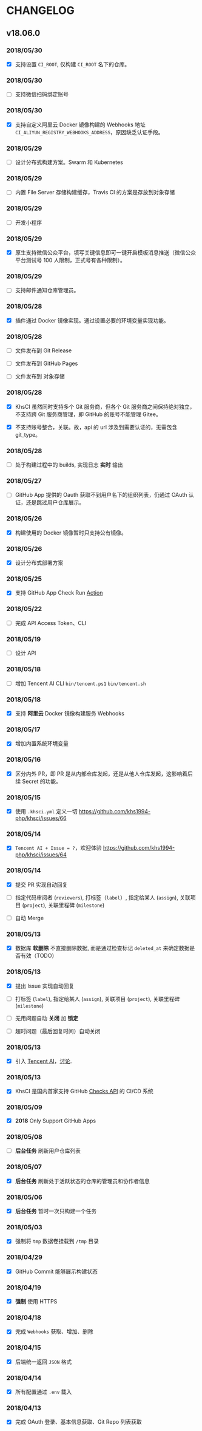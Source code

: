 # CHANGELOG

## v18.06.0

### 2018/05/30

* [x] 支持设置 `CI_ROOT`, 仅构建 `CI_ROOT` 名下的仓库。

### 2018/05/30

* [ ] 支持微信扫码绑定账号

### 2018/05/30

* [x] 支持自定义阿里云 Docker 镜像构建的 Webhooks 地址 `CI_ALIYUN_REGISTRY_WEBHOOKS_ADDRESS`，原因缺乏认证手段。

### 2018/05/29

* [ ] 设计分布式构建方案。Swarm 和 Kubernetes

### 2018/05/29

* [ ] 内置 File Server 存储构建缓存，Travis CI 的方案是存放到对象存储

### 2018/05/29

* [ ] 开发小程序

### 2018/05/29

* [x] 原生支持微信公众平台，填写关键信息即可一键开启模板消息推送（微信公众平台测试号 100 人限制，正式号有各种限制）。

### 2018/05/29

* [ ] 支持邮件通知仓库管理员。

### 2018/05/28

* [x] 插件通过 Docker 镜像实现。通过设置必要的环境变量实现功能。

### 2018/05/28

* [ ] 文件发布到 Git Release

* [ ] 文件发布到 GitHub Pages

* [ ] 文件发布到 对象存储

### 2018/05/28

* [x] KhsCI 虽然同时支持多个 Git 服务商，但各个 Git 服务商之间保持绝对独立，不支持跨 Git 服务商管理，即 GitHub 的账号不能管理 Gitee。

* [x] 不支持账号整合，关联。故，api 的 url 涉及到需要认证的，无需包含 git_type。

### 2018/05/28

* [ ] 处于构建过程中的 builds, 实现日志 **实时** 输出

### 2018/05/27

* [ ] GitHub App 提供的 Oauth 获取不到用户名下的组织列表，仍通过 OAuth 认证，还是跳过用户仓库展示。

### 2018/05/26

* [x] 构建使用的 Docker 镜像暂时只支持公有镜像。

### 2018/05/26

* [x] 设计分布式部署方案

### 2018/05/25

* [x] 支持 GitHub App Check Run [Action](https://developer.github.com/changes/2018-05-23-request-actions-on-checks/)

### 2018/05/22

* [ ] 完成 API Access Token、CLI

### 2018/05/19

* [ ] 设计 API

### 2018/05/18

* [ ] 增加 Tencent AI CLI `bin/tencent.ps1` `bin/tencent.sh`

### 2018/05/18

* [x] 支持 **阿里云** Docker 镜像构建服务 Webhooks

### 2018/05/17

* [x] 增加内置系统环境变量

### 2018/05/16

* [x] 区分内外 PR，即 PR 是从内部仓库发起，还是从他人仓库发起，这影响着后续 Secret 的功能。

### 2018/05/15

* [x] 使用 `.khsci.yml` 定义一切 https://github.com/khs1994-php/khsci/issues/66

### 2018/05/14

* [x] `Tencent AI + Issue = ?`，欢迎体验 https://github.com/khs1994-php/khsci/issues/64

### 2018/05/14

* [x] 提交 PR 实现自动回复

* [ ] 指定代码审阅者 (`reviewers`), 打标签（`label`）, 指定给某人 (`assign`), 关联项目 (`project`), 关联里程碑 (`milestone`)

* [ ] 自动 Merge

### 2018/05/13

* [x] 数据库 **软删除** 不直接删除数据, 而是通过检查标记 `deleted_at` 来确定数据是否有效（TODO）

### 2018/05/13

* [x] 提出 Issue 实现自动回复

* [ ] 打标签 (`label`), 指定给某人 (`assign`), 关联项目 (`project`), 关联里程碑 (`milestone`)

* [ ] 无用问题自动 **关闭** 加 **锁定**

* [ ] 超时问题（最后回复时间）自动关闭

### 2018/05/13

* [x] 引入 [Tencent AI](https://github.com/khs1994-php/tencent-ai)，[讨论](https://github.com/khs1994-php/khsci/issues/61).

### 2018/05/13

* [x] KhsCI 是国内首家支持 GitHub [Checks API](https://blog.github.com/2018-05-07-introducing-checks-api/) 的 CI/CD 系统

### 2018/05/09

* [x] **2018** Only Support GitHub Apps

### 2018/05/08

* [ ] **后台任务** 刷新用户仓库列表

### 2018/05/07

* [x] **后台任务** 刷新处于活跃状态的仓库的管理员和协作者信息

### 2018/05/06

* [x] **后台任务** 暂时一次只构建一个任务

### 2018/05/03

* [x] 强制将 `tmp` 数据卷挂载到 `/tmp` 目录

### 2018/04/29

* [x] GitHub Commit 能够展示构建状态

### 2018/04/19

* [x] **强制** 使用 HTTPS

### 2018/04/18

* [x] 完成 `Webhooks` 获取、增加、删除

### 2018/04/15

* [x] 后端统一返回 `JSON` 格式

### 2018/04/14

* [x]  所有配置通过 `.env` 载入

### 2018/04/13

* [x] 完成 OAuth 登录、基本信息获取、Git Repo 列表获取
